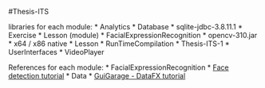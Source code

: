 #Thesis-ITS

libraries for each module:
    * Analytics
        * Database
        * sqlite-jdbc-3.8.11.1
    * Exercise
        * Lesson (module)
    * FacialExpressionRecognition
        * opencv-310.jar
        * x64 / x86 native
    * Lesson
      * RunTimeCompilation
    * Thesis-ITS-1
    * UserInterfaces
    * VideoPlayer

References for each module:
    * FacialExpressionRecognition
        * [Face detection tutorial](http://l.facebook.com/l.php?u=http%3A%2F%2Fopencv-java-tutorials.readthedocs.io%2Fen%2Flatest%2F06-face-detection-and-tracking.html&h=RAQHsfN4Y&s=1)
    * Data
        * [GuiGarage - DataFX tutorial](http://www.guigarage.com/2014/05/datafx-8-0-tutorials/)

        
        

